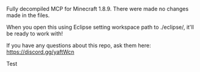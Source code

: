 Fully decompiled MCP for Minecraft 1.8.9. 
There were made no changes made in the files.

When you open this using Eclipse setting workspace path to ./eclipse/, it'll be ready to work with!

If you have any questions about this repo, ask them here: https://discord.gg/yaftWcn

Test
